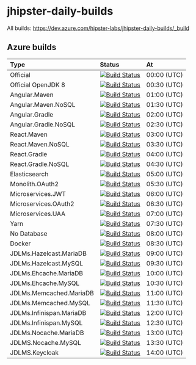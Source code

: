 # jhipster-daily-builds

All builds: https://dev.azure.com/hipster-labs/jhipster-daily-builds/_build

## Azure builds

| Type                     | Status                                                     | At          |
|:-------------------------|:-----------------------------------------------------------|:------------|
| Official                 | [![Build Status][img-official]][azure-url]                 | 00:00 (UTC) |
| Official OpenJDK 8       | [![Build Status][img-official-openjdk8]][azure-url]        | 00:30 (UTC) |
| Angular.Maven            | [![Build Status][img-angular-maven]][azure-url]            | 01:00 (UTC) |
| Angular.Maven.NoSQL      | [![Build Status][img-angular-maven-nosql]][azure-url]      | 01:30 (UTC) |
| Angular.Gradle           | [![Build Status][img-angular-gradle]][azure-url]           | 02:00 (UTC) |
| Angular.Gradle.NoSQL     | [![Build Status][img-angular-gradle-nosql]][azure-url]     | 02:30 (UTC) |
| React.Maven              | [![Build Status][img-react-maven]][azure-url]              | 03:00 (UTC) |
| React.Maven.NoSQL        | [![Build Status][img-react-maven-nosql]][azure-url]        | 03:30 (UTC) |
| React.Gradle             | [![Build Status][img-react-gradle]][azure-url]             | 04:00 (UTC) |
| React.Gradle.NoSQL       | [![Build Status][img-react-gradle-nosql]][azure-url]       | 04:30 (UTC) |
| Elasticsearch            | [![Build Status][img-elasticsearch]][azure-url]            | 05:00 (UTC) |
| Monolith.OAuth2          | [![Build Status][img-monolith-oauth2]][azure-url]          | 05:30 (UTC) |
| Microservices.JWT        | [![Build Status][img-ms-jwt]][azure-url]                   | 06:00 (UTC) |
| Microservices.OAuth2     | [![Build Status][img-ms-oauth2]][azure-url]                | 06:30 (UTC) |
| Microservices.UAA        | [![Build Status][img-ms-uaa]][azure-url]                   | 07:00 (UTC) |
| Yarn                     | [![Build Status][img-yarn]][azure-url]                     | 07:30 (UTC) |
| No Database              | [![Build Status][img-nodatabase]][azure-url]               | 08:00 (UTC) |
| Docker                   | [![Build Status][img-docker]][azure-url]                   | 08:30 (UTC) |
| JDLMs.Hazelcast.MariaDB  | [![Build Status][img-jdlms-hazelcast-mariadb]][azure-url]  | 09:00 (UTC) |
| JDLMs.Hazelcast.MySQL    | [![Build Status][img-jdlms-hazelcast-mysql]][azure-url]    | 09:30 (UTC) |
| JDLMs.Ehcache.MariaDB    | [![Build Status][img-jdlms-ehcache-mariadb]][azure-url]    | 10:00 (UTC) |
| JDLMs.Ehcache.MySQL      | [![Build Status][img-jdlms-ehcache-mysql]][azure-url]      | 10:30 (UTC) |
| JDLMs.Memcached.MariaDB  | [![Build Status][img-jdlms-memcached-mariadb]][azure-url]  | 11:00 (UTC) |
| JDLMs.Memcached.MySQL    | [![Build Status][img-jdlms-memcached-mysql]][azure-url]    | 11:30 (UTC) |
| JDLMs.Infinispan.MariaDB | [![Build Status][img-jdlms-infinispan-mariadb]][azure-url] | 12:00 (UTC) |
| JDLMs.Infinispan.MySQL   | [![Build Status][img-jdlms-infinispan-mysql]][azure-url]   | 12:30 (UTC) |
| JDLMs.Nocache.MariaDB    | [![Build Status][img-jdlms-nocache-mariadb]][azure-url]    | 13:00 (UTC) |
| JDLMS.Nocache.MySQL      | [![Build Status][img-jdlms-nocache-mysql]][azure-url]      | 13:30 (UTC) |
| JDLMS.Keycloak           | [![Build Status][img-jdlms-keycloak]][azure-url]           | 14:00 (UTC) |

[azure-url]: https://dev.azure.com/hipster-labs/jhipster-daily-builds/_build
[img-official]: https://dev.azure.com/hipster-labs/jhipster-daily-builds/_apis/build/status/Official
[img-official-openjdk8]: https://dev.azure.com/hipster-labs/jhipster-daily-builds/_apis/build/status/Official.OpenJDK8
[img-angular-maven]: https://dev.azure.com/hipster-labs/jhipster-daily-builds/_apis/build/status/Angular.Maven
[img-angular-maven-nosql]: https://dev.azure.com/hipster-labs/jhipster-daily-builds/_apis/build/status/Angular.Maven.NoSQL
[img-angular-gradle]: https://dev.azure.com/hipster-labs/jhipster-daily-builds/_apis/build/status/Angular.Gradle
[img-angular-gradle-nosql]: https://dev.azure.com/hipster-labs/jhipster-daily-builds/_apis/build/status/Angular.Gradle.NoSQL
[img-react-maven]: https://dev.azure.com/hipster-labs/jhipster-daily-builds/_apis/build/status/React.Maven
[img-react-maven-nosql]: https://dev.azure.com/hipster-labs/jhipster-daily-builds/_apis/build/status/React.Maven.NoSQL
[img-react-gradle]: https://dev.azure.com/hipster-labs/jhipster-daily-builds/_apis/build/status/React.Gradle
[img-react-gradle-nosql]: https://dev.azure.com/hipster-labs/jhipster-daily-builds/_apis/build/status/React.Gradle.NoSQL
[img-elasticsearch]: https://dev.azure.com/hipster-labs/jhipster-daily-builds/_apis/build/status/Elasticsearch
[img-monolith-oauth2]: https://dev.azure.com/hipster-labs/jhipster-daily-builds/_apis/build/status/Monolith.OAuth2
[img-ms-jwt]: https://dev.azure.com/hipster-labs/jhipster-daily-builds/_apis/build/status/Microservices.JWT
[img-ms-oauth2]: https://dev.azure.com/hipster-labs/jhipster-daily-builds/_apis/build/status/Microservices.OAuth2
[img-ms-uaa]: https://dev.azure.com/hipster-labs/jhipster-daily-builds/_apis/build/status/Microservices.UAA
[img-yarn]: https://dev.azure.com/hipster-labs/jhipster-daily-builds/_apis/build/status/Yarn
[img-nodatabase]: https://dev.azure.com/hipster-labs/jhipster-daily-builds/_apis/build/status/NoDatabase
[img-docker]: https://dev.azure.com/hipster-labs/jhipster-daily-builds/_apis/build/status/Docker.Image
[img-jdlms-hazelcast-mariadb]: https://dev.azure.com/hipster-labs/jhipster-daily-builds/_apis/build/status/JDLMs.Hazelcast.MariaDB
[img-jdlms-hazelcast-mysql]: https://dev.azure.com/hipster-labs/jhipster-daily-builds/_apis/build/status/JDLMs.Hazelcast.MySQL
[img-jdlms-ehcache-mariadb]: https://dev.azure.com/hipster-labs/jhipster-daily-builds/_apis/build/status/JDLMs.Ehcache.MariaDB
[img-jdlms-ehcache-mysql]: https://dev.azure.com/hipster-labs/jhipster-daily-builds/_apis/build/status/JDLMs.Ehcache.MySQL
[img-jdlms-memcached-mariadb]: https://dev.azure.com/hipster-labs/jhipster-daily-builds/_apis/build/status/JDLMs.Memcached.MariaDB
[img-jdlms-memcached-mysql]: https://dev.azure.com/hipster-labs/jhipster-daily-builds/_apis/build/status/JDLMs.Memcached.MySQL
[img-jdlms-infinispan-mariadb]: https://dev.azure.com/hipster-labs/jhipster-daily-builds/_apis/build/status/JDLMs.Infinispan.MariaDB
[img-jdlms-infinispan-mysql]: https://dev.azure.com/hipster-labs/jhipster-daily-builds/_apis/build/status/JDLMs.Infinispan.MySQL
[img-jdlms-nocache-mariadb]: https://dev.azure.com/hipster-labs/jhipster-daily-builds/_apis/build/status/JDLMs.Nocache.MariaDB
[img-jdlms-nocache-mysql]: https://dev.azure.com/hipster-labs/jhipster-daily-builds/_apis/build/status/JDLMs.Nocache.MySQL
[img-jdlms-keycloak]: https://dev.azure.com/hipster-labs/jhipster-daily-builds/_apis/build/status/JDLMs.Keycloak